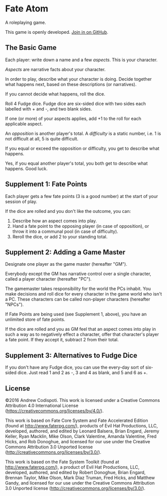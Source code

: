 # Fate Atom

A roleplaying game.

This game is openly developed. [Join in on GitHub](https://github.com/acodispo/fate-atom-rpg).

## The Basic Game

Each player: write down a name and a few *aspects*. This is your character.

*Aspects* are narrative facts about your character.

In order to play, describe what your character is doing. Decide together what happens next, based on these descriptions (or narratives).

If you cannot decide what happens, roll the dice.

Roll 4 Fudge dice. Fudge dice are six-sided dice with two sides each labelled with + and -, and two blank sides.

If one (or more) of your aspects applies, add +1 to the roll for each applicable aspect.

An *opposition* is another player's total. A *difficulty* is a static number, i.e. 1 is not difficult at all, 5 is quite difficult.

If you equal or exceed the opposition or difficulty, you get to describe what happens.

Yes, if you equal another player's total, you both get to describe what happens. Good luck.

## Supplement 1: Fate Points

Each player gets a few fate points (3 is a good number) at the start of your session of play.

If the dice are rolled and you don't like the outcome, you can:

1) Describe how an aspect comes into play.
2) Hand a fate point to the opposing player (in case of opposition), or throw it into a communal pool (in case of difficulty).
3) Reroll the dice, or add 2 to your standing total.

## Supplement 2: Adding a Game Master

Designate one player as the game master (hereafter "GM").

Everybody except the GM has narrative control over a single character, called a player character (hereafter "PC").

The gamemaster takes responsibility for the world the PCs inhabit. You make decisions and roll dice for every character in the game world who isn't a PC. These characters can be called non-player characters (hereafter "NPCs").

If Fate Points are being used (see Supplement 1, above), you have an unlimited store of fate points.

If the dice are rolled and you as GM feel that an aspect comes into play in such a way as to negatively effect a character, offer that character's player a fate point. If they accept it, subtract 2 from their total.

## Supplement 3: Alternatives to Fudge Dice

If you don't have any Fudge dice, you can use the every-day sort of six-sided dice. Just read 1 and 2 as -, 3 and 4 as blank, and 5 and 6 as +.

## License

©2016 Andrew Codispoti. This work is licensed under a Creative Commons Attribution 4.0 International License (<https://creativecommons.org/licenses/by/4.0/>).

This work is based on Fate Core System and Fate Accelerated Edition (found at <http://www.faterpg.com/>), products of Evil Hat Productions, LLC, developed, authored, and edited by Leonard Balsera, Brian Engard, Jeremy Keller, Ryan Macklin, Mike Olson, Clark Valentine, Amanda Valentine, Fred Hicks, and Rob Donoghue, and licensed for our use under the Creative Commons Attribution 3.0 Unported license (<http://creativecommons.org/licenses/by/3.0/>). 

This work is based on the Fate System Toolkit (found at <http://www.faterpg.com/>), a product of Evil Hat Productions, LLC, developed, authored, and edited by Robert Donoghue, Brian Engard, Brennan Taylor, Mike Olson, Mark Diaz Truman, Fred Hicks, and Matthew Gandy, and licensed for our use under the Creative Commons Attribution 3.0 Unported license (<http://creativecommons.org/licenses/by/3.0/>).
